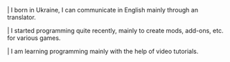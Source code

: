 | I born in Ukraine, I can communicate in English mainly through an translator.

| I started programming quite recently, mainly to create mods, add-ons, etc. for various games.

| I am learning programming mainly with the help of video tutorials.
